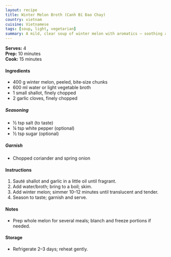 ```yaml
---
layout: recipe
title: Winter Melon Broth (Canh Bí Đao Chay)
country: vietnam
cuisine: Vietnamese
tags: [soup, light, vegetarian]
summary: A mild, clear soup of winter melon with aromatics — soothing and simple.
---
```

<div class="recipe-meta">
  <strong>Serves:</strong> 4<br>
  <strong>Prep:</strong> 10 minutes<br>
  <strong>Cook:</strong> 15 minutes<br>
</div>

<h4>Ingredients</h4>
<ul>
<li>400 g winter melon, peeled, bite‑size chunks</li>
<li>600 ml water or light vegetable broth</li>
<li>1 small shallot, finely chopped</li>
<li>2 garlic cloves, finely chopped</li>
</ul>
<h5>Seasoning</h5>
<ul>
<li>½ tsp salt (to taste)</li>
<li>¼ tsp white pepper (optional)</li>
<li>½ tsp sugar (optional)</li>
</ul>
<h5>Garnish</h5>
<ul><li>Chopped coriander and spring onion</li></ul>

<h4>Instructions</h4>
<ol>
<li>Sauté shallot and garlic in a little oil until fragrant.</li>
<li>Add water/broth; bring to a boil; skim.</li>
<li>Add winter melon; simmer 10–12 minutes until translucent and tender.</li>
<li>Season to taste; garnish and serve.</li>
</ol>

<h4>Notes</h4>
<ul><li>Prep whole melon for several meals; blanch and freeze portions if needed.</li></ul>

<h4>Storage</h4>
<ul><li>Refrigerate 2–3 days; reheat gently.</li></ul>
